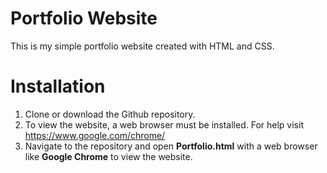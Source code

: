 # Portfolio Website

This is my simple portfolio website created with HTML and CSS.

# Installation

1. Clone or download the Github repository.
2. To view the website, a web browser must be installed. For help visit
   https://www.google.com/chrome/
3. Navigate to the repository and open __Portfolio.html__ with a web browser
   like __Google Chrome__ to view the website.
